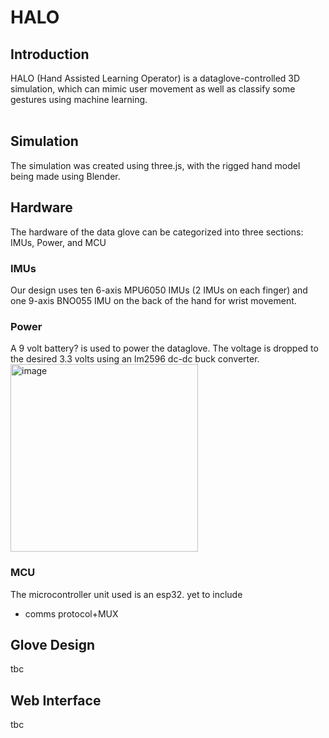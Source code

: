 # HALO

## Introduction

HALO (Hand Assisted Learning Operator) is a dataglove-controlled 3D simulation, which can mimic user movement as well as classify some gestures using machine learning.
<br></br>
<!--here we need to also talk about what we are pitching it as. Cheaper alternative for hobbyists, flexible and modular design, etc-->

## Simulation
The simulation was created using three.js, with the rigged hand model being made using Blender.

## Hardware 
The hardware of the data glove can be categorized into three sections: IMUs, Power, and MCU
### IMUs
Our design uses ten 6-axis MPU6050 IMUs (2 IMUs on each finger) and one 9-axis BNO055 IMU on the back of the hand for wrist movement.
### Power
A 9 volt battery? is used to power the dataglove. The voltage is dropped to the desired 3.3 volts using an lm2596 dc-dc buck converter.
<img width="300" height="300" alt="image" src="https://github.com/user-attachments/assets/ca45b96a-a3da-4af4-9517-191788b638ed" />
### MCU
The microcontroller unit used is an esp32. 
yet to include
- comms protocol+MUX


## Glove Design
tbc
## Web Interface
tbc


<!-- lets add a section either in the README or another file where we have all the sources we used like other github repos, articles etc and write what we took inspiration from exactly. would be useful for ourselves later -->
